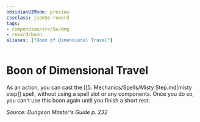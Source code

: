 ```yaml
---
obsidianUIMode: preview
cssclass: json5e-reward
tags:
- compendium/src/5e/dmg
- reward/boon
aliases: ["Boon of Dimensional Travel"]
---
```

# Boon of Dimensional Travel

As an action, you can cast the [[5. Mechanics/Spells/Misty Step.md\|misty step]] spell, without using a spell slot or any components. Once you do so, you can't use this boon again until you finish a short rest.

*Source: Dungeon Master's Guide p. 232*